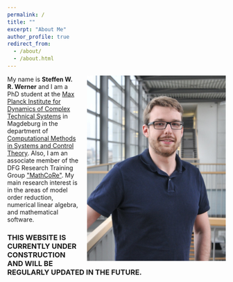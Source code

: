 ```yaml
---
permalink: /
title: ""
excerpt: "About Me"
author_profile: true
redirect_from: 
  - /about/
  - /about.html
---
```


<p class="text-block">
<img src="/images/profile_large.jpg"
alt="Full Profile picture"
style="float:right; max-width:320px; display: block; margin-left: 20px">
My name is <strong>Steffen W. R. Werner</strong> and I am a PhD student at the 
<a target="blank_" href="https://www.mpi-magdeburg.mpg.de/2316/en">Max Planck 
Institute for Dynamics of Complex Technical Systems</a> in Magdeburg in the 
department of <a target="blank_" href="https://www.mpi-magdeburg.mpg.de/csc">
Computational Methods in Systems and Control Theory</a>.
Also, I am an associate member of the DFG Research Training Group
<a target="blank_" href="https://www.mathcore.ovgu.de/">"MathCoRe"</a>.
My main research interest is in the areas of model order reduction,
numerical linear algebra, and mathematical software.
</p>

### THIS WEBSITE IS CURRENTLY UNDER CONSTRUCTION AND WILL BE REGULARLY UPDATED IN THE FUTURE.
